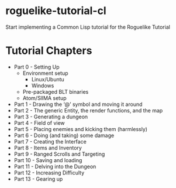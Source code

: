 # roguelike-tutorial-cl
Start implementing a Common Lisp tutorial for the Roguelike Tutorial

# Tutorial Chapters
* Part 0 - Setting Up
  * Environment setup
    * Linux/Ubuntu
    * Windows
  * Pre-packaged BLT binaries
  * Atom/SlIMA setup
* Part 1 - Drawing the ‘@’ symbol and moving it around
* Part 2 - The generic Entity, the render functions, and the map
* Part 3 - Generating a dungeon
* Part 4 - Field of view
* Part 5 - Placing enemies and kicking them (harmlessly)
* Part 6 - Doing (and taking) some damage
* Part 7 - Creating the Interface
* Part 8 - Items and Inventory
* Part 9 - Ranged Scrolls and Targeting
* Part 10 - Saving and loading
* Part 11 - Delving into the Dungeon
* Part 12 - Increasing Difficulty
* Part 13 - Gearing up
